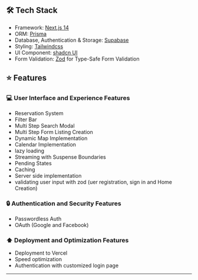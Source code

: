 
## 🛠️ Tech Stack

* Framework: [Next.js 14](https://nextjs.org/docs)
* ORM: [Prisma](https://www.prisma.io/)
* Database, Authentication & Storage: [Supabase](https://supabase.com/)
* Styling: [Tailwindcss](https://tailwindcss.com/)
* UI Component: [shadcn UI](https://ui.shadcn.com/docs)
* Form Validation:  [Zod](https://zod.dev/) for Type-Safe Form Validation

## ⭐ Features

### 💻 User Interface and Experience Features
* Reservation System
* Filter Bar
* Multi Step Search Modal
* Multi Step Form Listing Creation
* Dynamic Map Implementation
* Calendar Implementation
* lazy loading
* Streaming with Suspense Boundaries
* Pending States
* Caching
* Server side implementation
* validating user input with zod (uer registration, sign in and Home Creation)


### 🔒 Authentication and Security Features
* Passwordless Auth
* OAuth (Google and Facebook)

### ⬆️ Deployment and Optimization Features
* Deployment to Vercel
* Speed optimization
* Authentication with customized login page
*****

